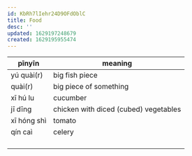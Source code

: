 ```yaml
---
id: KbRh7lIehr24D9OFdOblC
title: Food
desc: ''
updated: 1629197248679
created: 1629195955474
---
```


| pīnyīn      | meaning                               |
| ----------- | ------------------------------------- |
| yú  quài(r) | big fish piece                        |
| quài(r)     | big piece of something                |
| xī hú lu    | cucumber                              |
| jī dīng     | chicken with diced (cubed) vegetables |
| xī hóng shì | tomato                                |
| qín caì     | celery                                |
|             |                                       |
|             |                                       |
|             |                                       |
|             |                                       |
